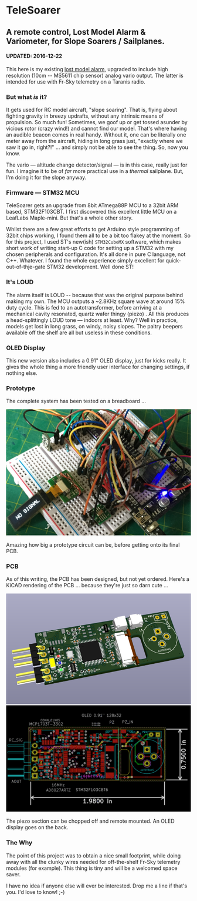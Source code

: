 # TeleSoarer
## A remote control, Lost Model Alarm &amp; Variometer, for Slope Soarers / Sailplanes.

#### UPDATED: 2016-12-22

This here is my existing [lost model alarm](https://github.com/gruvin/lostmodel), upgraded to include high resolution (10cm -- MS5611 chip sensor) analog vario output. The latter is intended for use with Fr-Sky telemetry on a Taranis radio. 

### But what _is_ it?
It gets used for RC model aircraft, "slope soaring". That is, flying about fighting gravity in breezy updrafts, without any intrinsic means of propulsion. So much fun! Sometimes, we goof up or get tossed asunder by vicious rotor (crazy wind!) and cannot find our model. That's where having an audible beacon comes in real handy. Without it, one can be literally one meter away from the aircraft, hiding in long grass just, "exactly where we saw it go in, right?!" ... and simply not be able to see the thing. So, now you know.

The vario — altitude change detector/signal — is in this case, really just for fun. I imagine it to be of _far_ more practical use in a _thermal_ sailplane. But, I'm doing it for the slope anyway.

### Firmware — STM32 MCU
TeleSoarer gets an upgrade from 8bit ATmega88P MCU to a 32bit ARM based, STM32F103CBT. I first discovered this excellent little MCU on a LeafLabs Maple-mini. But that's a whole other story.

Whilst there are a few great efforts to get Arduino style programming of 32bit chips working, I found them all to be a bit too flakey at the moment. So for this project, I used ST's new(ish) `STM32CubeMX` software, which makes short work of writing start-up C code for setting up a STM32 with my chosen peripherals and configuration. It's all done in pure C language, not C++. Whatever. I found the whole experience simply excellent for quick-out-of-thje-gate STM32 development. Well done ST!

### It's LOUD
The alarm itself is LOUD -- because that was the original purpose behind making my own. The MCU outputs a ~2.8KHz square wave at around 15% duty cycle. This is fed to an autotransformer, before arriving at a mechanical cavity resonated, quartz wafer thingy (piezo) . All this produces a head-splittingly LOUD tone — indoors at least. Why? Well in practice, models get lost in long grass, on windy, noisy slopes. The paltry beepers available off the shelf are all but useless in these conditions.

### OLED Display
This new version also includes a 0.91" OLED display, just for kicks really. It gives the whole thing a more friendly user interface for changing settings, if nothing else. 

### Prototype
The complete system has been tested on a breadboard ...

<img src="img/breadboard.png">

Amazing how big a prototype circuit can be, before getting onto its final PCB.

### PCB
As of this writing, the PCB has been designed, but not yet ordered. Here's a KiCAD rendering of the PCB ... because they're just so darn cute ...

<img src="img/kicad_render.png">
<img src="img/kicad_size.png">

The piezo section can be chopped off and remote mounted. An OLED display goes on the back.

### The Why
The point of this project was to obtain a nice small footprint, while doing away with all the clunky wires needed for off-the-shelf Fr-Sky telemetry modules (for example). This thing is tiny and will be a welcomed space saver.

I have no idea if anyone else will ever be interested. Drop me a line if that's you. I'd love to know! ;-)
